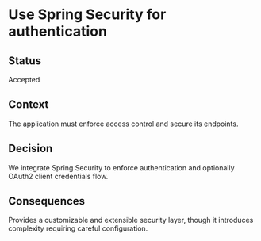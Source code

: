 # Use Spring Security for authentication

## Status
Accepted

## Context
The application must enforce access control and secure its endpoints.

## Decision
We integrate Spring Security to enforce authentication and optionally OAuth2 client credentials flow.

## Consequences
Provides a customizable and extensible security layer, though it introduces complexity requiring careful configuration.

